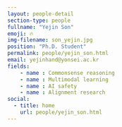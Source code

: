 ```yaml
---
layout: people-detail
section-type: people
fullname: "Yejin Son"
emoji: 🔥
img-filename: son_yejin.jpg
position: "Ph.D. Student"
permalink: people/yejin_son.html
email: yejinhand@yonsei.ac.kr
fields:
    - name : Commonsense reasoning
    - name : Multimodal learning
    - name : AI safety
    - name : Alignment research
social:
  - title: home
    url: people/yejin_son.html
---
```

